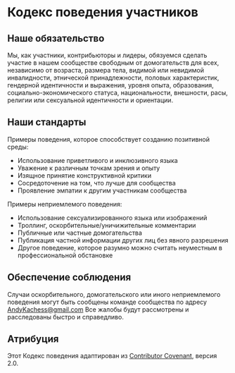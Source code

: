 # Кодекс поведения участников

## Наше обязательство

Мы, как участники, контрибьюторы и лидеры, обязуемся сделать участие в нашем сообществе свободным от домогательств для всех, независимо от возраста, размера тела, видимой или невидимой инвалидности, этнической принадлежности, половых характеристик, гендерной идентичности и выражения, уровня опыта, образования, социально-экономического статуса, национальности, внешности, расы, религии или сексуальной идентичности и ориентации.

## Наши стандарты

Примеры поведения, которое способствует созданию позитивной среды:

- Использование приветливого и инклюзивного языка
- Уважение к различным точкам зрения и опыту
- Изящное принятие конструктивной критики
- Сосредоточение на том, что лучше для сообщества
- Проявление эмпатии к другим участникам сообщества

Примеры неприемлемого поведения:

- Использование сексуализированного языка или изображений
- Троллинг, оскорбительные/уничижительные комментарии
- Публичные или частные домогательства
- Публикация частной информации других лиц без явного разрешения
- Другое поведение, которое разумно можно считать неуместным в профессиональной обстановке

## Обеспечение соблюдения

Случаи оскорбительного, домогательского или иного неприемлемого поведения могут быть сообщены команде сообщества по адресу AndyKachess@gmail.com Все жалобы будут рассмотрены и расследованы быстро и справедливо.

## Атрибуция

Этот Кодекс поведения адаптирован из [Contributor Covenant](https://www.contributor-covenant.org), версия 2.0.
